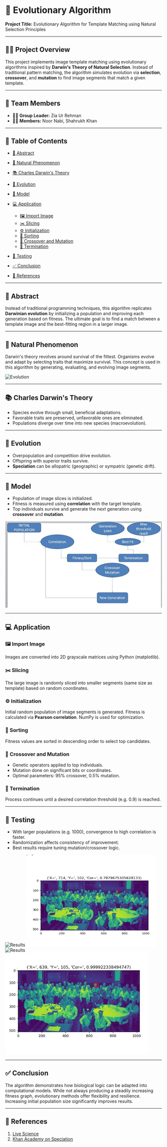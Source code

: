 # 🧬 Evolutionary Algorithm

**Project Title:** Evolutionary Algorithm for Template Matching using Natural Selection Principles

---

## 👨‍🔬 Project Overview

This project implements image template matching using evolutionary algorithms inspired by **Darwin's Theory of Natural Selection**. Instead of traditional pattern matching, the algorithm simulates evolution via **selection**, **crossover**, and **mutation** to find image segments that match a given template.

---

## 🧠 Team Members

* 👨‍💻 **Group Leader:** Zia Ur Rehman
* 🧑‍💻 **Members:** Noor Nabi, Shahrukh Khan

---

## 📖 Table of Contents

* [📖 Abstract](#-abstract)
* [🌱 Natural Phenomenon](#-natural-phenomenon)
* [📚 Charles Darwin's Theory](#-charles-darwins-theory)
* [🔬 Evolution](#-evolution)
* [🧪 Model](#-model)
* [💻 Application](#-application)

  * [🖼 Import Image](#-import-image)
  * [✂️ Slicing](#-slicing)
  * [⚙️ Initialization](#-initialization)
  * [🔢 Sorting](#-sorting)
  * [🧬 Crossover and Mutation](#-crossover-and-mutation)
  * [🛑 Termination](#-termination)
* [🧪 Testing](#-testings)
* [✅ Conclusion](#-conclusion)
* [🔗 References](#-references)

---

## 📖 Abstract

Instead of traditional programming techniques, this algorithm replicates **Darwinian evolution** by initializing a population and improving each generation based on fitness. The ultimate goal is to find a match between a template image and the best-fitting region in a larger image.

---

## 🌱 Natural Phenomenon

Darwin's theory revolves around survival of the fittest. Organisms evolve and adapt by selecting traits that maximize survival. This concept is used in this algorithm by generating, evaluating, and evolving image segments.

![Evolution](https://github.com/Zia-Ur-Rehman1/Evoltiobary_Algorithm/blob/main/images/008.png)

---

## 📚 Charles Darwin's Theory

* Species evolve through small, beneficial adaptations.
* Favorable traits are preserved, unfavorable ones are eliminated.
* Populations diverge over time into new species (macroevolution).

---

## 🔬 Evolution

* Overpopulation and competition drive evolution.
* Offspring with superior traits survive.
* **Speciation** can be allopatric (geographic) or sympatric (genetic drift).

---

## 🧪 Model

* Population of image slices is initialized.
* Fitness is measured using **correlation** with the target template.
* Top individuals survive and generate the next generation using **crossover** and **mutation**.

![Model](https://github.com/Zia-Ur-Rehman1/Evoltiobary_Algorithm/blob/main/images/009.jpeg)

---

## 💻 Application

### 🖼 Import Image

Images are converted into 2D grayscale matrices using Python (matplotlib).

### ✂️ Slicing

The large image is randomly sliced into smaller segments (same size as template) based on random coordinates.

### ⚙️ Initialization

Initial random population of image segments is generated. Fitness is calculated via **Pearson correlation**. NumPy is used for optimization.

### 🔢 Sorting

Fitness values are sorted in descending order to select top candidates.

### 🧬 Crossover and Mutation

* Genetic operators applied to top individuals.
* Mutation done on significant bits or coordinates.
* Optimal parameters: 95% crossover, 0.5% mutation.

### 🛑 Termination

Process continues until a desired correlation threshold (e.g. 0.9) is reached.

---

## 🧪 Testing

* With larger populations (e.g. 1000), convergence to high correlation is faster.
* Randomization affects consistency of improvement.
* Best results require tuning mutation/crossover logic.

![Results](https://github.com/Zia-Ur-Rehman1/Evoltiobary_Algorithm/blob/main/images/010.png)
![Results](https://github.com/Zia-Ur-Rehman1/Evoltiobary_Algorithm/blob/main/images/011.jpeg)
![Results](https://github.com/Zia-Ur-Rehman1/Evoltiobary_Algorithm/blob/main/images/012.png)
![Fix](https://github.com/Zia-Ur-Rehman1/Evoltiobary_Algorithm/blob/main/images/013.jpeg)

---

## ✅ Conclusion

The algorithm demonstrates how biological logic can be adapted into computational models. While not always producing a steadily increasing fitness graph, evolutionary methods offer flexibility and resilience. Increasing initial population size significantly improves results.

---

## 🔗 References

1. [Live Science](https://www.livescience.com/474-controversy-evolution-works.html)
2. [Khan Academy on Speciation](https://www.khanacademy.org/science/ap-biology/natural-selection/speciation)
